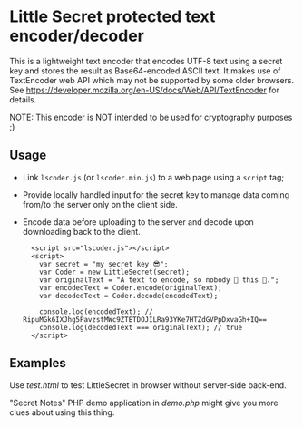 # Little Secret protected text encoder/decoder

This is a lightweight text encoder that encodes UTF-8 text using a secret key and stores the result as Base64-encoded ASCII text.
It makes use of TextEncoder web API which may not be supported by some older browsers.
See https://developer.mozilla.org/en-US/docs/Web/API/TextEncoder for details.

NOTE: This encoder is NOT intended to be used for cryptography purposes ;)

## Usage

- Link `lscoder.js` (or `lscoder.min.js`) to a web page using a `script` tag;
- Provide locally handled input for the secret key to manage data coming from/to the server only on the client side.
- Encode data before uploading to the server and decode upon downloading back to the client.

        <script src="lscoder.js"></script>
        <script>
          var secret = "my secret key 😎";
          var Coder = new LittleSecret(secret);
          var originalText = "A text to encode, so nobody 👀 this 💩.";
          var encodedText = Coder.encode(originalText);
          var decodedText = Coder.decode(encodedText);

          console.log(encodedText); // RipuMGk6IXJhg5PavzstMWc9ZTETDOJILRa93YKe7HTZdGVPpDxvaGh+IQ==
          console.log(decodedText === originalText); // true
        </script>

## Examples

Use _test.html_ to test LittleSecret in browser without server-side back-end.

"Secret Notes" PHP demo application in _demo.php_ might give you more clues about using this thing.
